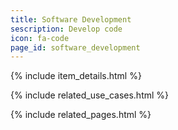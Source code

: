 ```yaml
---
title: Software Development
sescription: Develop code
icon: fa-code
page_id: software_development
---
```

{% include item_details.html %}

{% include related_use_cases.html %}

{% include related_pages.html %}
